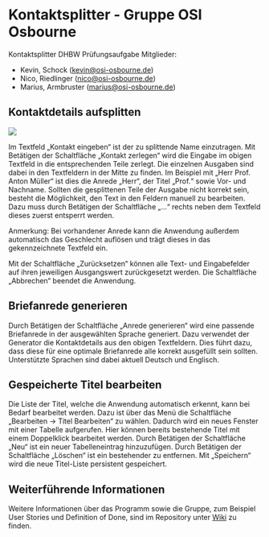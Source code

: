 # Kontaktsplitter - Gruppe OSI Osbourne
Kontaktsplitter DHBW Prüfungsaufgabe
Mitglieder:
- Kevin, Schock (kevin@osi-osbourne.de)
- Nico, Riedlinger (nico@osi-osbourne.de)
- Marius, Armbruster (marius@osi-osbourne.de)

## Kontaktdetails aufsplitten

![](https://i.imgur.com/SdK5rur.png)

Im Textfeld „Kontakt eingeben“ ist der zu splittende Name einzutragen. Mit Betätigen der Schaltfläche „Kontakt zerlegen“ wird die Eingabe im obigen Textfeld in die entsprechenden Teile zerlegt. Die einzelnen Ausgaben sind dabei in den Textfeldern in der Mitte zu finden. Im Beispiel mit „Herr Prof. Anton Müller“ ist dies die Anrede „Herr“, der Titel „Prof.“ sowie Vor- und Nachname. Sollten die gesplittenen Teile der Ausgabe nicht korrekt sein, besteht die Möglichkeit, den Text in den Feldern manuell zu bearbeiten. Dazu muss durch Betätigen der Schaltfläche „…“ rechts neben dem Textfeld dieses zuerst entsperrt werden.

Anmerkung: Bei vorhandener Anrede kann die Anwendung außerdem automatisch das Geschlecht auflösen und trägt dieses in das gekennzeichnete Textfeld ein.

Mit der Schaltfläche „Zurücksetzen“ können alle Text- und Eingabefelder auf ihren jeweiligen Ausgangswert zurückgesetzt werden. Die Schaltfläche „Abbrechen“ beendet die Anwendung.

## Briefanrede generieren

Durch Betätigen der Schaltfläche „Anrede generieren“ wird eine passende Briefanrede in der ausgewählten Sprache generiert. Dazu verwendet der Generator die Kontaktdetails aus den obigen Textfeldern. Dies führt dazu, dass diese für eine optimale Briefanrede alle korrekt ausgefüllt sein sollten. Unterstützte Sprachen sind dabei aktuell Deutsch und Englisch.

## Gespeicherte Titel bearbeiten

Die Liste der Titel, welche die Anwendung automatisch erkennt, kann bei Bedarf bearbeitet werden. Dazu ist über das Menü die Schaltfläche „Bearbeiten -> Titel Bearbeiten“ zu wählen. Dadurch wird ein neues Fenster mit einer Tabelle aufgerufen. Hier können bereits bestehende Titel mit einem Doppelklick bearbeitet werden. Durch Betätigen der Schaltfläche „Neu“ ist ein neuer Tabelleneintrag hinzuzufügen. Durch Betätigen der Schaltfläche „Löschen“ ist ein bestehender zu entfernen. Mit „Speichern“ wird die neue Titel-Liste persistent gespeichert.

## Weiterführende Informationen

Weitere Informationen über das Programm sowie die Gruppe, zum Beispiel User Stories und Definition of Done, sind im Repository unter [Wiki](https://github.com/OSI-Osbourne/Kontaktsplitter/wiki) zu finden.
